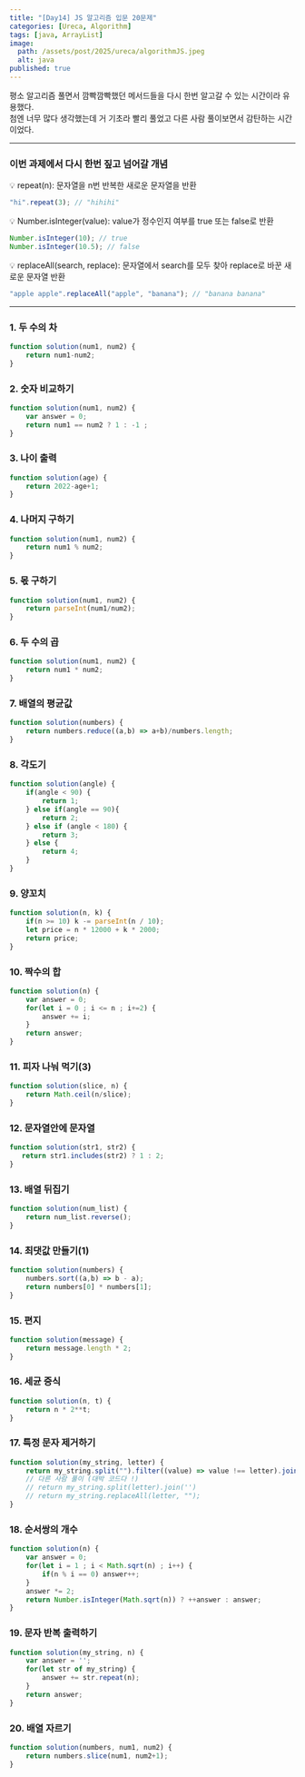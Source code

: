 ```yaml
---
title: "[Day14] JS 알고리즘 입문 20문제"
categories: [Ureca, Algorithm]
tags: [java, ArrayList]
image:
  path: /assets/post/2025/ureca/algorithmJS.jpeg
  alt: java
published: true
---
```


평소 알고리즘 풀면서 깜빡깜빡했던 메서드들을 다시 한번 알고갈 수 있는 시간이라 유용했다.<br/>
첨엔 너무 많다 생각했는데 거 기초라 빨리 풀었고 다른 사람 풀이보면서 감탄하는 시간이었다.

---

### 이번 과제에서 다시 한번 짚고 넘어갈 개념

💡 repeat(n): 문자열을 n번 반복한 새로운 문자열을 반환
```js
"hi".repeat(3); // "hihihi"
```

💡 Number.isInteger(value): value가 정수인지 여부를 true 또는 false로 반환
```js
Number.isInteger(10); // true
Number.isInteger(10.5); // false
```

💡 replaceAll(search, replace): 문자열에서 search를 모두 찾아 replace로 바꾼 새로운 문자열 반환

```js
"apple apple".replaceAll("apple", "banana"); // "banana banana"
```

---

### 1. 두 수의 차
```js
function solution(num1, num2) {
    return num1-num2;
}
```

### 2. 숫자 비교하기
```js
function solution(num1, num2) {
    var answer = 0;
    return num1 == num2 ? 1 : -1 ;
}
```

### 3. 나이 출력
```js
function solution(age) {
    return 2022-age+1;
}
```

### 4. 나머지 구하기
```js
function solution(num1, num2) {
    return num1 % num2;
}
```

### 5. 몫 구하기
```js
function solution(num1, num2) {
    return parseInt(num1/num2);
}
```

### 6. 두 수의 곱
```js
function solution(num1, num2) {
    return num1 * num2;
}
```

### 7. 배열의 평균값
```js
function solution(numbers) {
    return numbers.reduce((a,b) => a+b)/numbers.length;
}
```

### 8. 각도기
```js
function solution(angle) {
    if(angle < 90) {
        return 1;
    } else if(angle == 90){
        return 2;
    } else if (angle < 180) {
        return 3;
    } else {
        return 4;
    }
}
```

### 9. 양꼬치
```js
function solution(n, k) {
    if(n >= 10) k -= parseInt(n / 10);
    let price = n * 12000 + k * 2000;
    return price;
}
```

### 10. 짝수의 합
```js
function solution(n) {
    var answer = 0;
    for(let i = 0 ; i <= n ; i+=2) {
        answer += i;
    }
    return answer;
}
```

### 11. 피자 나눠 먹기(3)
```js
function solution(slice, n) {
    return Math.ceil(n/slice);
}
```

### 12. 문자열안에 문자열
```js
function solution(str1, str2) {
   return str1.includes(str2) ? 1 : 2;
}
```

### 13. 배열 뒤집기
```js
function solution(num_list) {
    return num_list.reverse();
}
```

### 14. 최댓값 만들기(1)
```js
function solution(numbers) {
    numbers.sort((a,b) => b - a);
    return numbers[0] * numbers[1];
}
```

### 15. 편지
```js
function solution(message) {
    return message.length * 2;
}
```

### 16. 세균 증식
```js
function solution(n, t) {
    return n * 2**t;
}
```

### 17. 특정 문자 제거하기
```js
function solution(my_string, letter) {
    return my_string.split("").filter((value) => value !== letter).join("");
    // 다른 사람 풀이 (대박 코드다 !)
    // return my_string.split(letter).join('')
    // return my_string.replaceAll(letter, "");
}
```

### 18. 순서쌍의 개수
```js
function solution(n) {
    var answer = 0;
    for(let i = 1 ; i < Math.sqrt(n) ; i++) {
        if(n % i == 0) answer++;   
    }
    answer *= 2;
    return Number.isInteger(Math.sqrt(n)) ? ++answer : answer;
}
```

### 19. 문자 반복 출력하기
```js
function solution(my_string, n) {
    var answer = '';
    for(let str of my_string) {
        answer += str.repeat(n);
    }
    return answer;
}
```

### 20. 배열 자르기
```js
function solution(numbers, num1, num2) {
    return numbers.slice(num1, num2+1);
}
```